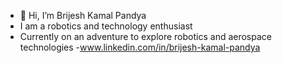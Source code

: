 - 👋 Hi, I’m Brijesh Kamal Pandya
- I am a robotics and technology enthusiast
- Currently on an adventure to explore robotics and aerospace technologies
-www.linkedin.com/in/brijesh-kamal-pandya
